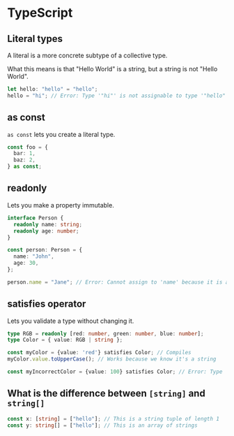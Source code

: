 # TypeScript

## Literal types

A literal is a more concrete subtype of a collective type.

What this means is that "Hello World" is a string, but a string is not "Hello World".

```typescript
let hello: "hello" = "hello";
hello = "hi"; // Error: Type '"hi"' is not assignable to type '"hello"'
```

## as const

`as const` lets you create a literal type.

```typescript
const foo = {
  bar: 1,
  baz: 2,
} as const;
```

## readonly

Lets you make a property immutable.

```typescript
interface Person {
  readonly name: string;
  readonly age: number;
}

const person: Person = {
  name: "John",
  age: 30,
};

person.name = "Jane"; // Error: Cannot assign to 'name' because it is a read-only property
```

## satisfies operator

Lets you validate a type without changing it.

```ts
type RGB = readonly [red: number, green: number, blue: number];
type Color = { value: RGB | string };

const myColor = {value: 'red'} satisfies Color; // Compiles
myColor.value.toUpperCase(); // Works because we know it's a string

const myIncorrectColor = {value: 100} satisfies Color; // Error: Type 'number' is not assignable to type 'string | RGB'
```

## What is the difference between `[string]` and `string[]`

```typescript
const x: [string] = ["hello"]; // This is a string tuple of length 1
const y: string[] = ["hello"]; // This is an array of strings
```
